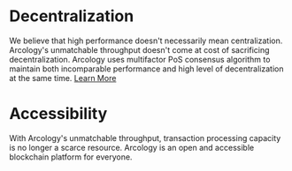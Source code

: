 
# Decentralization

We believe that high performance doesn't necessarily mean centralization. Arcology's unmatchable throughput doesn't come at cost of sacrificing decentralization. Arcology uses multifactor PoS consensus algorithm to maintain both incomparable performance and high level of decentralization at the same time. [Learn More](https://docs.arcology.network/docs/consensus)

# Accessibility
With Arcology's unmatchable throughput, transaction processing capacity is no longer a scarce resource. Arcology is an open and accessible blockchain platform for everyone.

